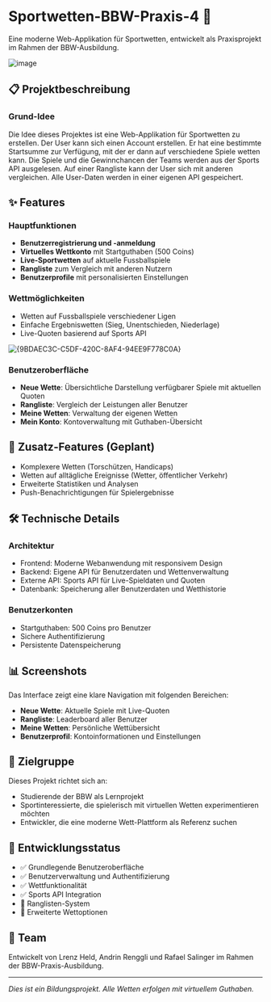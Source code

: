 # Sportwetten-BBW-Praxis-4 🎯

Eine moderne Web-Applikation für Sportwetten, entwickelt als Praxisprojekt im Rahmen der BBW-Ausbildung.

![image](https://github.com/user-attachments/assets/c35d904c-a6a2-4952-92fc-222bad10e6e2)

## 📋 Projektbeschreibung

### Grund-Idee
Die Idee dieses Projektes ist eine Web-Applikation für Sportwetten zu erstellen. Der User kann sich einen Account erstellen. Er hat eine bestimmte Startsumme zur Verfügung, mit der er dann auf verschiedene Spiele wetten kann. Die Spiele und die Gewinnchancen der Teams werden aus der Sports API ausgelesen. Auf einer Rangliste kann der User sich mit anderen vergleichen. Alle User-Daten werden in einer eigenen API gespeichert.

## ✨ Features

### Hauptfunktionen
- **Benutzerregistrierung und -anmeldung**
- **Virtuelles Wettkonto** mit Startguthaben (500 Coins)
- **Live-Sportwetten** auf aktuelle Fussballspiele
- **Rangliste** zum Vergleich mit anderen Nutzern
- **Benutzerprofile** mit personalisierten Einstellungen

### Wettmöglichkeiten
- Wetten auf Fussballspiele verschiedener Ligen
- Einfache Ergebniswetten (Sieg, Unentschieden, Niederlage)
- Live-Quoten basierend auf Sports API

![{9BDAEC3C-C5DF-420C-8AF4-94EE9F778C0A}](https://github.com/user-attachments/assets/c285a9f9-7467-4577-bb7c-f6b68ad94fd3)

### Benutzeroberfläche
- **Neue Wette**: Übersichtliche Darstellung verfügbarer Spiele mit aktuellen Quoten
- **Rangliste**: Vergleich der Leistungen aller Benutzer
- **Meine Wetten**: Verwaltung der eigenen Wetten
- **Mein Konto**: Kontoverwaltung mit Guthaben-Übersicht

## 🚀 Zusatz-Features (Geplant)
- Komplexere Wetten (Torschützen, Handicaps)
- Wetten auf alltägliche Ereignisse (Wetter, öffentlicher Verkehr)
- Erweiterte Statistiken und Analysen
- Push-Benachrichtigungen für Spielergebnisse

## 🛠️ Technische Details

### Architektur
- Frontend: Moderne Webanwendung mit responsivem Design
- Backend: Eigene API für Benutzerdaten und Wettenverwaltung
- Externe API: Sports API für Live-Spieldaten und Quoten
- Datenbank: Speicherung aller Benutzerdaten und Wetthistorie

### Benutzerkonten
- Startguthaben: 500 Coins pro Benutzer
- Sichere Authentifizierung
- Persistente Datenspeicherung

## 📊 Screenshots

Das Interface zeigt eine klare Navigation mit folgenden Bereichen:
- **Neue Wette**: Aktuelle Spiele mit Live-Quoten
- **Rangliste**: Leaderboard aller Benutzer
- **Meine Wetten**: Persönliche Wettübersicht
- **Benutzerprofil**: Kontoinformationen und Einstellungen

## 🎯 Zielgruppe
Dieses Projekt richtet sich an:
- Studierende der BBW als Lernprojekt
- Sportinteressierte, die spielerisch mit virtuellen Wetten experimentieren möchten
- Entwickler, die eine moderne Wett-Plattform als Referenz suchen

## 📝 Entwicklungsstatus
- ✅ Grundlegende Benutzeroberfläche
- ✅ Benutzerverwaltung und Authentifizierung
- ✅ Wettfunktionalität
- ✅ Sports API Integration
- 🔄 Ranglisten-System
- 🔄 Erweiterte Wettoptionen

## 👥 Team
Entwickelt von Lrenz Held, Andrin Renggli und Rafael Salinger im Rahmen der BBW-Praxis-Ausbildung.

---
*Dies ist ein Bildungsprojekt. Alle Wetten erfolgen mit virtuellem Guthaben.*
